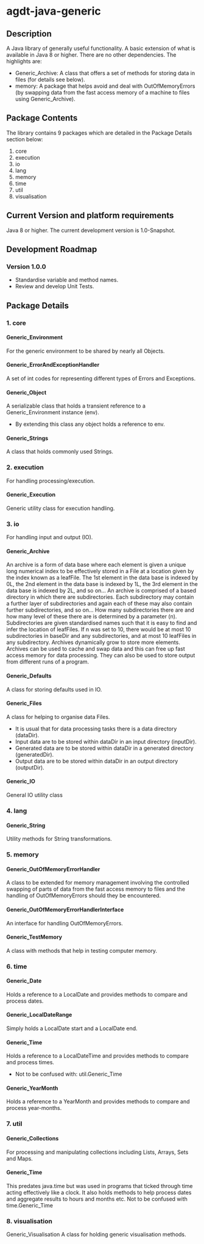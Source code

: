 # agdt-java-generic

## Description
A Java library of generally useful functionality. A basic extension of what is available in Java 8 or higher. There are no other dependencies. The highlights are:
- Generic_Archive: A class that offers a set of methods for storing data in files (for details see below). 
- memory: A package that helps avoid and deal with OutOfMemoryErrors (by swapping data from the fast access memory of a machine to files using Generic_Archive).

## Package Contents
The library contains 9 packages which are detailed in the Package Details section below:
1. core
2. execution
3. io
4. lang
5. memory
6. time
7. util
8. visualisation

## Current Version and platform requirements
Java 8 or higher.
The current development version is 1.0-Snapshot.

## Development Roadmap
### Version 1.0.0
- Standardise variable and method names.
- Review and develop Unit Tests.
    
## Package Details 

### 1. core
#### Generic_Environment
For the generic environment to be shared by nearly all Objects.
#### Generic_ErrorAndExceptionHandler
A set of int codes for representing different types of Errors and Exceptions. 
#### Generic_Object
A serializable class that holds a transient reference to a Generic_Environment instance (env).
- By extending this class any object holds a reference to env.
#### Generic_Strings
A class that holds commonly used Strings.

### 2. execution
For handling processing/execution.
#### Generic_Execution
Generic utility class for execution handling.

### 3. io
For handling input and output (IO).
#### Generic_Archive
An archive is a form of data base where each element is given a unique long numerical index to be effectively stored in a File at a location given by the index known as a leafFile. The 1st element in the data base is indexed by 0L, the 2nd element in the data base is indexed by 1L, the 3rd element in the data base is indexed by 2L, and so on... An archive is comprised of a based directory in which there are subdirectories. Each subdirectory may contain a further layer of subdirectories and again each of these may also contain further subdirectories, and so on... How many subdirectories there are and how many level of these there are is determined by a parameter (n). Subdirectories are given standardised names such that it is easy to find and infer the location of leafFiles.
If n was set to 10, there would be at most 10 subdirectories in baseDir and any subdirectories, and at most 10 leafFiles in any subdirectory.
Archives dynamically grow to store more elements.
Archives can be used to cache and swap data and this can free up fast access memory for data processing.
They can also be used to store output from different runs of a program.
#### Generic_Defaults
A class for storing defaults used in IO.
#### Generic_Files
A class for helping to organise data Files.
- It is usual that for data processing tasks there is a data directory (dataDir).
- Input data are to be stored within dataDir in an input directory (inputDir).
- Generated data are to be stored within dataDir in a generated directory (generatedDir).
- Output data are to be stored within dataDir in an output directory (outputDir).
#### Generic_IO
General IO utility class

### 4. lang
#### Generic_String
Utility methods for String transformations.

### 5. memory
#### Generic_OutOfMemoryErrorHandler
A class to be extended for memory management involving the controlled swapping of parts of data from the fast access memory to files and the handling of OutOfMemoryErrors should they be encountered.
#### Generic_OutOfMemoryErrorHandlerInterface
An interface for handling OutOfMemoryErrors.
#### Generic_TestMemory
A class with methods that help in testing computer memory.

### 6. time
#### Generic_Date
Holds a reference to a LocalDate and provides methods to compare and process dates.
#### Generic_LocalDateRange
Simply holds a LocalDate start and a LocalDate end.
#### Generic_Time
Holds a reference to a LocalDateTime and provides methods to compare and process times.
- Not to be confused with: util.Generic_Time
#### Generic_YearMonth
Holds a reference to a YearMonth and provides methods to compare and process year-months.

### 7. util
#### Generic_Collections
For processing and manipulating collections including Lists, Arrays, Sets and Maps.
#### Generic_Time
This predates java.time but was used in programs that ticked through time acting effectively like a clock. It also holds methods to help process dates and aggregate results to hours and months etc. Not to be confused with time.Generic_Time

### 8. visualisation
Generic_Visualisation
A class for holding generic visualisation methods.
